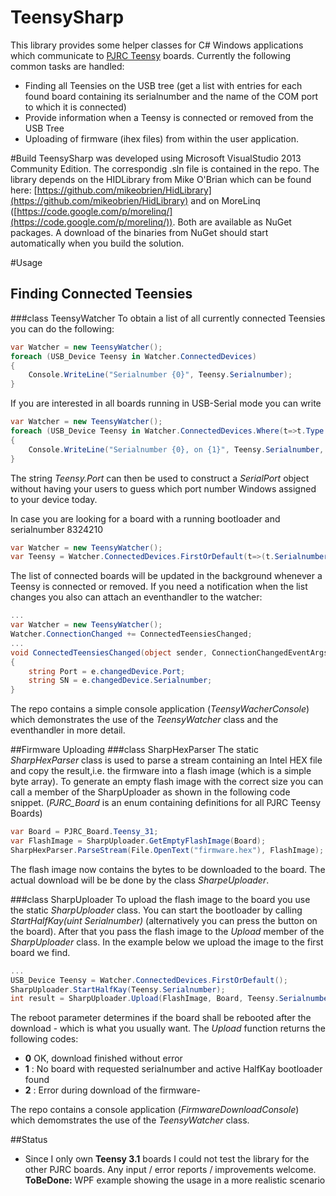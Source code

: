 # TeensySharp
This library provides some helper classes for C# Windows applications which communicate to [PJRC Teensy](http://www.pjrc.com/teensy/index.html) boards. Currently the following common tasks are handled: 
- Finding all Teensies on the USB tree (get a list with entries for each found board containing its serialnumber and the name of the COM port to which it is connected)
- Provide information when a Teensy is connected or removed from the USB Tree
- Uploading of firmware (ihex files) from within the user application.

#Build
TeensySharp was developed using Microsoft VisualStudio 2013 Community Edition. The correspondig .sln file is contained in the repo. The library depends on the HIDLibrary from Mike O'Brian which can be found here: [https://github.com/mikeobrien/HidLibrary](https://github.com/mikeobrien/HidLibrary) and on MoreLinq ([https://code.google.com/p/morelinq/](https://code.google.com/p/morelinq/)). Both are available as NuGet packages. A download of the binaries from NuGet should start automatically when you build the solution. 

#Usage
## Finding Connected Teensies
###class TeensyWatcher
To obtain a list of all currently connected Teensies you can do the following:
```c#
var Watcher = new TeensyWatcher(); 
foreach (USB_Device Teensy in Watcher.ConnectedDevices)
{
    Console.WriteLine("Serialnumber {0}", Teensy.Serialnumber);
}
```
If you are interested in all boards running in USB-Serial mode you can write
```c#
var Watcher = new TeensyWatcher(); 
foreach (USB_Device Teensy in Watcher.ConnectedDevices.Where(t=>t.Type == USB_Device.type.UsbSerial))
{
    Console.WriteLine("Serialnumber {0}, on {1}", Teensy.Serialnumber, Teensy.Port);
}
```
The string *Teensy.Port* can then be used to construct a *SerialPort* object without having your users to guess which port number Windows assigned to your device today. 

In case you are looking for a board with a running bootloader and serialnumber 8324210
```c#
var Watcher = new TeensyWatcher(); 
var Teensy = Watcher.ConnectedDevices.FirstOrDefault(t=>(t.Serialnumber==8324210 && t.Type==USB_Device.type.HalfKay ));
```
The list of connected boards will be updated in the background whenever a Teensy is connected or removed. If you need a notification when the list changes you also can attach an eventhandler to the watcher:
```c#
...
var Watcher = new TeensyWatcher(); 
Watcher.ConnectionChanged += ConnectedTeensiesChanged;
...
void ConnectedTeensiesChanged(object sender, ConnectionChangedEventArgs e)
{
    string Port = e.changedDevice.Port;
    string SN = e.changedDevice.Serialnumber;
}
```
The repo contains a simple console application (*TeensyWacherConsole*) which demonstrates the use of the *TeensyWatcher* class and the eventhandler in more detail. 

##Firmware Uploading
###class SharpHexParser
The static *SharpHexParser* class is used to parse a stream containing an Intel HEX file and copy the result,i.e. the firmware into a flash image (which is a simple byte array). To generate an empty flash image with the correct size you can call a member of the SharpUploader as shown in the following code snippet. (*PJRC_Board* is an enum containing definitions for all PJRC Teensy Boards)

```c#
var Board = PJRC_Board.Teensy_31; 
var FlashImage = SharpUploader.GetEmptyFlashImage(Board);
SharpHexParser.ParseStream(File.OpenText("firmware.hex"), FlashImage);
```
The flash image now contains the bytes to be downloaded to the board. The actual download will be be done by the class *SharpeUploader*.

###class SharpUploader
To upload the flash image to the board you use the static *SharpUploader* class. You can start the bootloader  by calling *StartHalfKay(uint Serialnumber)* (alternatively you can press the button on the board). After that you pass the flash image to the *Upload* member of the *SharpUploader* class. In the example below we upload the image to the first board we find. 
```c#
...
USB_Device Teensy = Watcher.ConnectedDevices.FirstOrDefault();
SharpUploader.StartHalfKay(Teensy.Serialnumber);
int result = SharpUploader.Upload(FlashImage, Board, Teensy.Serialnumber, reboot: true);
```
The reboot parameter determines if the board shall be rebooted after the download - which is what you usually want. The *Upload* function returns the following codes: 
- **0** OK, download finished without error
- **1** : No board with requested serialnumber and active HalfKay bootloader found 
- **2** : Error during download of the firmware- 

The repo contains a  console application (*FirmwareDownloadConsole*) which demomstrates the use of the *TeensyWatcher* class.

##Status
- Since I only own **Teensy 3.1** boards I could not test the library for the other PJRC boards. Any input / error reports / improvements welcome. 
**ToBeDone:** WPF example showing the usage in a more realistic scenario

